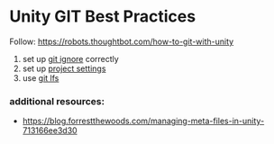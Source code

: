 # Unity GIT Best Practices

Follow: https://robots.thoughtbot.com/how-to-git-with-unity

1. set up [git ignore](https://github.com/github/gitignore/blob/master/Unity.gitignore) correctly
1. set up [project settings](https://robots.thoughtbot.com/how-to-git-with-unity#2-configure-unity-for-version-control)
1. use [git lfs](https://robots.thoughtbot.com/how-to-git-with-unity#3--use-git-large-file-storage)


### additional resources:

* https://blog.forrestthewoods.com/managing-meta-files-in-unity-713166ee3d30
